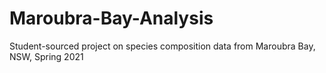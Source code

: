 # Maroubra-Bay-Analysis
 Student-sourced project on species composition data from Maroubra Bay, NSW, Spring 2021

